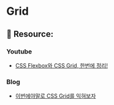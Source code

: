 # Grid

## 🔗 Resource:
### Youtube
- [CSS Flexbox와 CSS Grid, 한번에 정리!](https://www.youtube.com/watch?v=eprXmC_j9A4)

### Blog
- [이번에야말로 CSS Grid를 익혀보자](https://studiomeal.com/archives/533)
